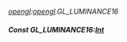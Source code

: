 _[opengl](../../modules/opengl/opengl-module.md):[opengl](../../modules/opengl/opengl-module.md).GL\_LUMINANCE16_
##### Const GL\_LUMINANCE16:[Int](../../modules/wonkey/wonkey-types-int.md)
